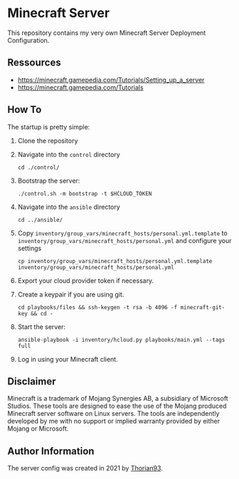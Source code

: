 # Minecraft Server

This repository contains my very own Minecraft Server Deployment Configuration.

## Ressources

- https://minecraft.gamepedia.com/Tutorials/Setting_up_a_server
- https://minecraft.gamepedia.com/Tutorials

## How To

The startup is pretty simple:

1. Clone the repository
2. Navigate into the `control` directory

    `cd ./control/`

3. Bootstrap the server:

    `./control.sh -m bootstrap -t $HCLOUD_TOKEN`

4. Navigate into the `ansible` directory

    `cd ../ansible/`

5. Copy `inventory/group_vars/minecraft_hosts/personal.yml.template` to `inventory/group_vars/minecraft_hosts/personal.yml` and configure your settings

    `cp inventory/group_vars/minecraft_hosts/personal.yml.template inventory/group_vars/minecraft_hosts/personal.yml`

6. Export your cloud provider token if necessary.

7. Create a keypair if you are using git.

    `cd playbooks/files && ssh-keygen -t rsa -b 4096 -f minecraft-git-key && cd -`

8. Start the server:

    `ansible-playbook -i inventory/hcloud.py playbooks/main.yml --tags full`

9. Log in using your Minecraft client.

## Disclaimer

Minecraft is a trademark of Mojang Synergies AB, a subsidiary of Microsoft Studios. These tools are designed to ease the use of the Mojang produced Minecraft server software on Linux servers. The tools are independently developed by me with no support or implied warranty provided by either Mojang or Microsoft.

## Author Information

The server config was created in 2021 by [Thorian93](http://thorian93.de/).
